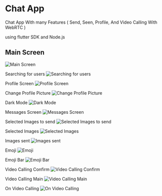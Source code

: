 # Chat App

Chat App With many Features ( Send, Seen, Profile, And Video Calling With WebRTC )

using flutter SDK and Node.js


## Main Screen

![Main Screen](https://github.com/sherif2021/Chat_App/blob/master/screen%20shots/main%20screen.png?raw=true)

Searching for users
![Searching for users](https://github.com/sherif2021/Chat_App/blob/master/screen%20shots/search%20screen.png?raw=true)

Profile Screen
![Profile Screen](https://github.com/sherif2021/Chat_App/blob/master/screen%20shots/profile%20screen.png?raw=true)

Change Profile Picture
![Change Profile Picture](https://github.com/sherif2021/Chat_App/blob/master/screen%20shots/change%20profile%20picture.png?raw=true)


Dark Mode
![Dark Mode](https://github.com/sherif2021/Chat_App/blob/master/screen%20shots/dark%20mode.png?raw=true)


Messages Screen
![Messages Screen](https://github.com/sherif2021/Chat_App/blob/master/screen%20shots/messages.png?raw=true)


Selected Images to send
![Selected Images to send](https://github.com/sherif2021/Chat_App/blob/master/screen%20shots/images%20selection.png?raw=true)


Selected Images
![Selected Images](https://github.com/sherif2021/Chat_App/blob/master/screen%20shots/selected%20images.png?raw=true)


Images sent
![Images sent](https://github.com/sherif2021/Chat_App/blob/master/screen%20shots/images%20sent.png)

Emoji
![Emoji](https://github.com/sherif2021/Chat_App/blob/master/screen%20shots/emoji%20in%20message.png?raw=true)

Emoji Bar
![Emoji Bar](https://github.com/sherif2021/Chat_App/blob/master/screen%20shots/emoji%20bar.png?raw=true)

Video Calling Confirm
![Video Calling Confirm](https://github.com/sherif2021/Chat_App/blob/master/screen%20shots/video%20calling%20confirm%20dialog.png?raw=true)

Video Calling Main
![Video Calling Main](https://github.com/sherif2021/Chat_App/blob/master/screen%20shots/video%20calling%20main.png?raw=true)

On Video Calling
![On Video Calling](https://github.com/sherif2021/Chat_App/blob/master/screen%20shots/video%20calling.png?raw=true)
